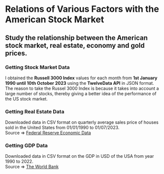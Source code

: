# Relations of Various Factors with the American Stock Market

## Study the relationship between the **American stock market, real estate, economy and gold prices**.

### Getting Stock Market Data

I obtained the **Russell 3000 Index** values for each month from **1st January 1990 until 10th October 2023** using the **TwelveData API** in JSON format.
The reason to take the Russel 3000 Index is because it takes into account a large number of stocks, thereby giving a better idea of the performance of the US stock market.

### Getting Real Estate Data

Downloaded data in CSV format on quarterly average sales price of houses sold in the United States from 01/01/1990 to 01/07/2023.  
Source => [Federal Reserve Economic Data](https://fred.stlouisfed.org/series/ASPUS)

### Getting GDP Data

Downloaded data in CSV format on the GDP in USD of the USA from year 1990 to 2022.  
Source => [The World Bank](https://data.worldbank.org/indicator/NY.GDP.MKTP.CD?locations=US)
